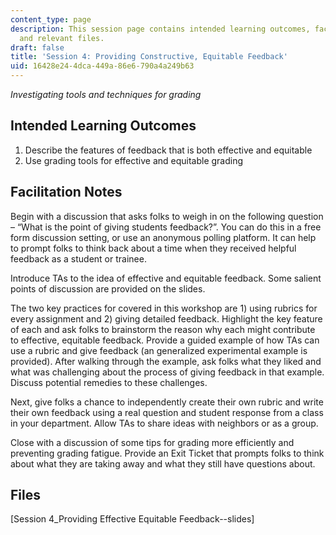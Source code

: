 ```yaml
---
content_type: page
description: This session page contains intended learning outcomes, facilitation notes,
  and relevant files.
draft: false
title: 'Session 4: Providing Constructive, Equitable Feedback'
uid: 16428e24-4dca-449a-86e6-790a4a249b63
---
```

*Investigating tools and techniques for grading*

## Intended Learning Outcomes

1. Describe the features of feedback that is both effective and equitable
2. Use grading tools for effective and equitable grading

## Facilitation Notes

Begin with a discussion that asks folks to weigh in on the following question – “What is the point of giving students feedback?”. You can do this in a free form discussion setting, or use an anonymous polling platform. It can help to prompt folks to think back about a time when they received helpful feedback as a student or trainee.

Introduce TAs to the idea of effective and equitable feedback. Some salient points of discussion are provided on the slides.

The two key practices for covered in this workshop are 1) using rubrics for every assignment and 2) giving detailed feedback. Highlight the key feature of each and ask folks to brainstorm the reason why each might contribute to effective, equitable feedback. Provide a guided example of how TAs can use a rubric and give feedback (an generalized experimental example is provided). After walking through the example, ask folks what they liked and what was challenging about the process of giving feedback in that example. Discuss potential remedies to these challenges.

Next, give folks a chance to independently create their own rubric and write their own feedback using a real question and student response from a class in your department. Allow TAs to share ideas with neighbors or as a group.

Close with a discussion of some tips for grading more efficiently and preventing grading fatigue. Provide an Exit Ticket that prompts folks to think about what they are taking away and what they still have questions about.

## Files

\[Session 4\_Providing Effective Equitable Feedback--slides\]